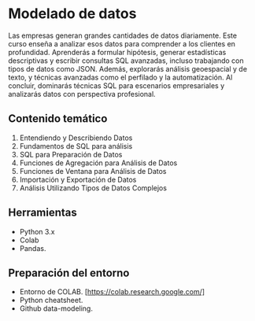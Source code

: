 # Modelado de datos

Las empresas generan grandes cantidades de datos diariamente. Este curso enseña a analizar esos datos para comprender a los clientes en profundidad. Aprenderás a formular hipótesis, generar estadísticas descriptivas y escribir consultas SQL avanzadas, incluso trabajando con tipos de datos como JSON. Además, explorarás análisis geoespacial y de texto, y técnicas avanzadas como el perfilado y la automatización. Al concluir, dominarás técnicas SQL para escenarios empresariales y analizarás datos con perspectiva profesional.


## Contenido temático
1. Entendiendo y Describiendo Datos
2. Fundamentos de SQL para análisis
3. SQL para Preparación de Datos
4. Funciones de Agregación para Análisis de Datos
5. Funciones de Ventana para Análisis de Datos
6. Importación y Exportación de Datos
7. Análisis Utilizando Tipos de Datos Complejos

## Herramientas
- Python 3.x
- Colab
- Pandas.

## Preparación del entorno
- Entorno de COLAB. [https://colab.research.google.com/]
- Python cheatsheet.
- Github data-modeling.
